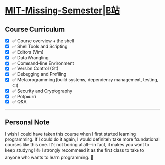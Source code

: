 # [MIT-Missing-Semester](https://missing.csail.mit.edu/2020/)|[B站](https://space.bilibili.com/518734451?spm_id_from=333.337.search-card.all.click)

## Course Curriculum

- [x] ✅ Course overview + the shell
- [x] ✅ Shell Tools and Scripting
- [x] ✅ Editors (Vim)
- [x] ✅ Data Wrangling
- [x] ✅ Command-line Environment
- [x] ✅ Version Control (Git)
- [x] ✅ Debugging and Profiling
- [x] ✅ Metaprogramming (build systems, dependency management, testing, CI)
- [x] ✅ Security and Cryptography
- [x] ✅ Potpourri
- [x] ✅ Q&A

---

## Personal Note

I wish I could have taken this course when I first started learning programming. If I could do it again, I would definitely take more foundational courses like this one. It's not boring at all—in fact, it makes you want to keep studying! 👍 I strongly recommend it as the first class to take to anyone who wants to learn programming. 🚀

